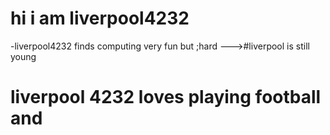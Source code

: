 # hi i am liverpool4232
-liverpool4232 finds computing very fun but ;hard 
--->#liverpool is still young
# liverpool 4232 loves playing football and 
